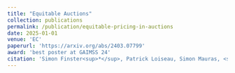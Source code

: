 ```yaml
---
title: "Equitable Auctions"
collection: publications
permalink: /publication/equitable-pricing-in-auctions
date: 2025-01-01
venue: 'EC'
paperurl: 'https://arxiv.org/abs/2403.07799'
award: 'best poster at GAIMSS 24'
citation: 'Simon Finster<sup>*</sup>, Patrick Loiseau, Simon Mauras, <strong>Mathieu Molina<sup>*</sup></strong>, Bary Pradelski'
---
```

